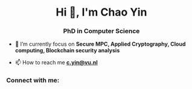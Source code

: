 <h1 align="center">Hi 👋, I'm Chao Yin</h1>
<h3 align="center">PhD in Computer Science</h3>

- 🌱 I’m currently focus on **Secure MPC, Applied Cryptography, Cloud computing, Blockchain security analysis**

- 📫 How to reach me **c.yin@vu.nl**

<h3 align="left">Connect with me:</h3>
<p align="left">
</p>
